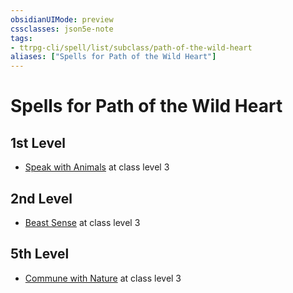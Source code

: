 ```yaml
---
obsidianUIMode: preview
cssclasses: json5e-note
tags:
- ttrpg-cli/spell/list/subclass/path-of-the-wild-heart
aliases: ["Spells for Path of the Wild Heart"]
---
```

# Spells for Path of the Wild Heart

## 1st Level

- [Speak with Animals](3-Mechanics/CLI/spells/speak-with-animals-xphb.md "XPHB") at class level 3

## 2nd Level

- [Beast Sense](3-Mechanics/CLI/spells/beast-sense-xphb.md "XPHB") at class level 3

## 5th Level

- [Commune with Nature](3-Mechanics/CLI/spells/commune-with-nature-xphb.md "XPHB") at class level 3